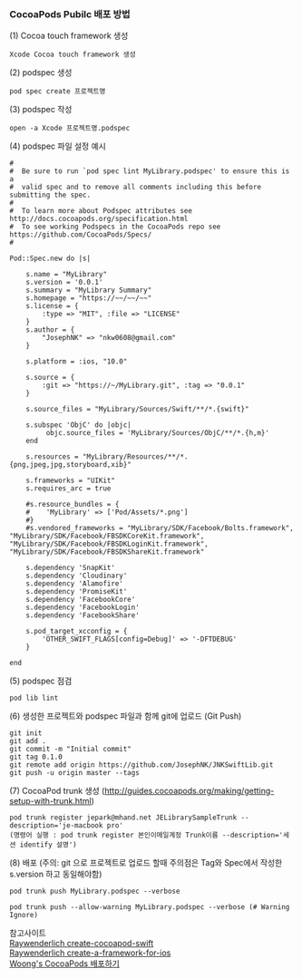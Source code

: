 ### CocoaPods Pubilc 배포 방법

(1) Cocoa touch framework 생성 
 
``` 
Xcode Cocoa touch framework 생성
```

(2) podspec 생성  

```
pod spec create 프로젝트명
```

(3) podspec 작성

```
open -a Xcode 프로젝트명.podspec
```

(4) podspec 파일 설정 예시

```
#
#  Be sure to run `pod spec lint MyLibrary.podspec' to ensure this is a
#  valid spec and to remove all comments including this before submitting the spec.
#
#  To learn more about Podspec attributes see http://docs.cocoapods.org/specification.html
#  To see working Podspecs in the CocoaPods repo see https://github.com/CocoaPods/Specs/
#

Pod::Spec.new do |s|

	s.name = "MyLibrary"
	s.version = '0.0.1'
	s.summary = "MyLibrary Summary"
	s.homepage = "https://~~/~~/~~"
	s.license = { 
		:type => "MIT", :file => "LICENSE" 
	}
	s.author = { 
		"JosephNK" => "nkw0608@gmail.com" 
	}
	
	s.platform = :ios, "10.0"
	
	s.source = { 
		:git => "https://~/MyLibrary.git", :tag => "0.0.1" 
	}
	
	s.source_files = "MyLibrary/Sources/Swift/**/*.{swift}"
	
	s.subspec 'ObjC' do |objc|
	     objc.source_files = 'MyLibrary/Sources/ObjC/**/*.{h,m}'
	end
	
	s.resources = "MyLibrary/Resources/**/*.{png,jpeg,jpg,storyboard,xib}"
	
	s.frameworks = "UIKit"
	s.requires_arc = true
	
	#s.resource_bundles = {
	#    'MyLibrary' => ['Pod/Assets/*.png']
	#}
	#s.vendored_frameworks = "MyLibrary/SDK/Facebook/Bolts.framework", "MyLibrary/SDK/Facebook/FBSDKCoreKit.framework", "MyLibrary/SDK/Facebook/FBSDKLoginKit.framework", "MyLibrary/SDK/Facebook/FBSDKShareKit.framework"
	
	s.dependency 'SnapKit'
	s.dependency 'Cloudinary'
	s.dependency 'Alamofire'
	s.dependency 'PromiseKit'
	s.dependency 'FacebookCore'
	s.dependency 'FacebookLogin'
	s.dependency 'FacebookShare'
	
	s.pod_target_xcconfig = {
	    'OTHER_SWIFT_FLAGS[config=Debug]' => '-DFTDEBUG'
	}

end
```

(5) podspec 점검

```
pod lib lint
```

(6) 생성한 프로젝트와 podspec 파일과 함께 git에 업로드 (Git Push)

```
git init
git add .  
git commit -m "Initial commit"
git tag 0.1.0
git remote add origin https://github.com/JosephNK/JNKSwiftLib.git
git push -u origin master --tags
```

(7) CocoaPod trunk 생성 (http://guides.cocoapods.org/making/getting-setup-with-trunk.html)

```
pod trunk register jepark@mhand.net JELibrarySampleTrunk --description='je-macbook pro'  
(명령어 실행 : pod trunk register 본인이메일계정 Trunk이름 --description='세션 identify 설명')
```

(8) 배포 (주의: git 으로 프로젝트로 업로드 할때 주의점은 Tag와 Spec에서 작성한 s.version 하고 동일해야함)

```
pod trunk push MyLibrary.podspec --verbose
```

```
pod trunk push --allow-warning MyLibrary.podspec --verbose (# Warning Ignore)
```

참고사이트  
[Raywenderlich create-cocoapod-swift](https://www.raywenderlich.com/99386/create-cocoapod-swift)  
[Raywenderlich create-a-framework-for-ios](https://www.raywenderlich.com/65964/create-a-framework-for-ios)  
[Woong's CocoaPods 배포하기](http://iw90.tistory.com/1)  
